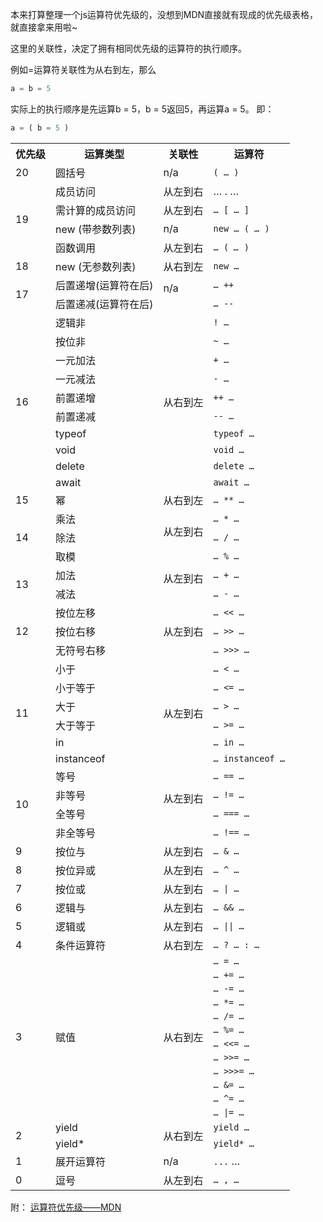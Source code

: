 本来打算整理一个js运算符优先级的，没想到MDN直接就有现成的优先级表格，就直接拿来用啦~

这里的关联性，决定了拥有相同优先级的运算符的执行顺序。

例如=运算符关联性为从右到左，那么
```javascript
a = b = 5
```
实际上的执行顺序是先运算b = 5，b = 5返回5，再运算a = 5。
即：
```javascript
a = ( b = 5 )
```


<table>
 <tbody>
  <tr>
   <th>优先级</th>
   <th>运算类型</th>
   <th>关联性</th>
   <th>运算符</th>
  </tr>
  <tr>
   <td>20</td>
   <td>圆括号</td>
   <td>n/a</td>
   <td><code>( … )</code></td>
  </tr>
  <tr>
   <td rowspan="4">19</td>
   <td>成员访问</td>
   <td>从左到右</td>
   <td>… . …</code></td>
  </tr>
  <tr>
   <td>需计算的成员访问</td>
   <td>从左到右</td>
   <td><code>… [ … ]</code></td>
  </tr>
  <tr>
   <td>new (带参数列表)</td>
   <td>n/a</td>
   <td><code>new … ( … )</code></td>
  </tr>
  <tr>
   <td>函数调用</td>
   <td>从左到右</td>
   <td><code>… (&nbsp;<var>…&nbsp;</var>)</code></td>
  </tr>
  <tr>
   <td rowspan="1">18</td>
   <td>new&nbsp;(无参数列表)</td>
   <td>从右到左</td>
   <td><code>new …</code></td>
  </tr>
  <tr>
   <td rowspan="2">17</td>
   <td>后置递增(运算符在后)</td>
   <td colspan="1" rowspan="2">n/a<br>
    &nbsp;</td>
   <td><code>… ++</code></td>
  </tr>
  <tr>
   <td>后置递减(运算符在后)</td>
   <td><code>… --</code></td>
  </tr>
  <tr>
   <td colspan="1" rowspan="10">16</td>
   <td>逻辑非</td>
   <td colspan="1" rowspan="10">从右到左</td>
   <td><code>! …</code></td>
  </tr>
  <tr>
   <td>按位非</td>
   <td><code>~ …</code></td>
  </tr>
  <tr>
   <td>一元加法</td>
   <td><code>+ …</code></td>
  </tr>
  <tr>
   <td>一元减法</td>
   <td><code>- …</code></td>
  </tr>
  <tr>
   <td>前置递增</td>
   <td><code>++ …</code></td>
  </tr>
  <tr>
   <td>前置递减</td>
   <td><code>-- …</code></td>
  </tr>
  <tr>
   <td>typeof</td>
   <td><code>typeof …</code></td>
  </tr>
  <tr>
   <td>void</td>
   <td><code>void …</code></td>
  </tr>
  <tr>
   <td>delete</td>
   <td><code>delete …</code></td>
  </tr>
  <tr>
   <td>await</td>
   <td><code>await …</code></td>
  </tr>
  <tr>
   <td>15</td>
   <td>幂</td>
   <td>从右到左</td>
   <td><code>…&nbsp;**&nbsp;…</code></td>
  </tr>
  <tr>
   <td rowspan="3">14</td>
   <td>乘法</td>
   <td colspan="1" rowspan="3">从左到右<br>
    &nbsp;</td>
   <td><code>… *&nbsp;…</code></td>
  </tr>
  <tr>
   <td>除法</td>
   <td><code>… /&nbsp;…</code></td>
  </tr>
  <tr>
   <td>取模</td>
   <td><code>… %&nbsp;…</code></td>
  </tr>
  <tr>
   <td rowspan="2">13</td>
   <td>加法</td>
   <td colspan="1" rowspan="2">从左到右<br>
    &nbsp;</td>
   <td><code>… +&nbsp;…</code></td>
  </tr>
  <tr>
   <td>减法</td>
   <td><code>… -&nbsp;…</code></td>
  </tr>
  <tr>
   <td rowspan="3">12</td>
   <td>按位左移</td>
   <td colspan="1" rowspan="3">从左到右</td>
   <td><code>… &lt;&lt;&nbsp;…</code></td>
  </tr>
  <tr>
   <td>按位右移</td>
   <td><code>… &gt;&gt;&nbsp;…</code></td>
  </tr>
  <tr>
   <td>无符号右移</td>
   <td><code>… &gt;&gt;&gt;&nbsp;…</code></td>
  </tr>
  <tr>
   <td rowspan="6">11</td>
   <td>小于</td>
   <td colspan="1" rowspan="6">从左到右</td>
   <td><code>… &lt;&nbsp;…</code></td>
  </tr>
  <tr>
   <td>小于等于</td>
   <td><code>… &lt;=&nbsp;…</code></td>
  </tr>
  <tr>
   <td>大于</td>
   <td><code>… &gt;&nbsp;…</code></td>
  </tr>
  <tr>
   <td>大于等于</td>
   <td><code>… &gt;=&nbsp;…</code></td>
  </tr>
  <tr>
   <td>in</td>
   <td><code>… in&nbsp;…</code></td>
  </tr>
  <tr>
   <td>instanceof</td>
   <td><code>… instanceof&nbsp;…</code></td>
  </tr>
  <tr>
   <td rowspan="4">10</td>
   <td>等号</td>
   <td colspan="1" rowspan="4">从左到右<br>
    &nbsp;</td>
   <td><code>… ==&nbsp;…</code></td>
  </tr>
  <tr>
   <td>非等号</td>
   <td><code>… !=&nbsp;…</code></td>
  </tr>
  <tr>
   <td>全等号</td>
   <td><code>… ===&nbsp;…</code></td>
  </tr>
  <tr>
   <td>非全等号</td>
   <td><code>… !==&nbsp;…</code></td>
  </tr>
  <tr>
   <td>9</td>
   <td>按位与</td>
   <td>从左到右</td>
   <td><code>… &amp;&nbsp;…</code></td>
  </tr>
  <tr>
   <td>8</td>
   <td>按位异或</td>
   <td>从左到右</td>
   <td><code>… ^&nbsp;…</code></td>
  </tr>
  <tr>
   <td>7</td>
   <td>按位或</td>
   <td>从左到右</td>
   <td><code>… |&nbsp;…</code></td>
  </tr>
  <tr>
   <td>6</td>
   <td>逻辑与</td>
   <td>从左到右</td>
   <td><code>… &amp;&amp;&nbsp;…</code></td>
  </tr>
  <tr>
   <td>5</td>
   <td>逻辑或</td>
   <td>从左到右</td>
   <td><code>… ||&nbsp;…</code></td>
  </tr>
  <tr>
   <td>4</td>
   <td>条件运算符</td>
   <td>从右到左</td>
   <td><code>… ? … : …</code></td>
  </tr>
  <tr>
   <td rowspan="12">3</td>
   <td rowspan="12">赋值</td>
   <td rowspan="12">从右到左</td>
   <td><code>… =&nbsp;…</code></td>
  </tr>
  <tr>
   <td><code>… +=&nbsp;…</code></td>
  </tr>
  <tr>
   <td><code>… -=&nbsp;…</code></td>
  </tr>
  <tr>
   <td><code>… *=&nbsp;…</code></td>
  </tr>
  <tr>
   <td><code>… /=&nbsp;…</code></td>
  </tr>
  <tr>
   <td><code>… %=&nbsp;…</code></td>
  </tr>
  <tr>
   <td><code>… &lt;&lt;=&nbsp;…</code></td>
  </tr>
  <tr>
   <td><code>… &gt;&gt;=&nbsp;…</code></td>
  </tr>
  <tr>
   <td><code>… &gt;&gt;&gt;=&nbsp;…</code></td>
  </tr>
  <tr>
   <td><code>… &amp;=&nbsp;…</code></td>
  </tr>
  <tr>
   <td><code>… ^=&nbsp;…</code></td>
  </tr>
  <tr>
   <td><code>… |=&nbsp;…</code></td>
  </tr>
  <tr>
   <td colspan="1" rowspan="2">2</td>
   <td>yield</td>
   <td colspan="1" rowspan="2">从右到左</td>
   <td><code>yield&nbsp;…</code></td>
  </tr>
  <tr>
   <td>yield*</td>
   <td><code>yield*&nbsp;…</code></td>
  </tr>
  <tr>
   <td>1</td>
   <td>展开运算符</td>
   <td>n/a</td>
   <td><code>...</code>&nbsp;…</td>
  </tr>
  <tr>
   <td>0</td>
   <td>逗号</td>
   <td>从左到右</td>
   <td><code>… ,&nbsp;…</code></td>
  </tr>
 </tbody>
</table>

附：
[运算符优先级——MDN](https://developer.mozilla.org/zh-CN/docs/Web/JavaScript/Reference/Operators/Operator_Precedence)